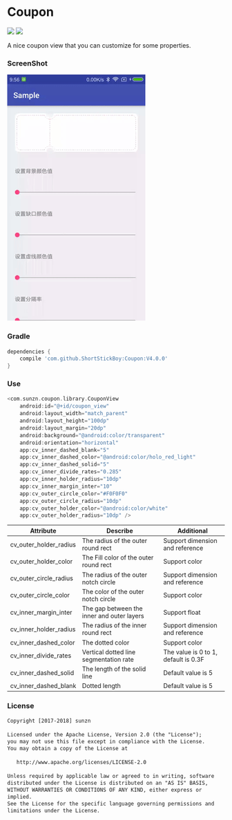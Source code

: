 # Coupon

[![](https://jitpack.io/v/ShortStickBoy/Coupon.svg)](https://jitpack.io/#ShortStickBoy/Coupon)
[![](https://img.shields.io/badge/License-Apache%202.0-orange.svg)](http://www.apache.org/licenses/LICENSE-2.0.html)

A nice coupon view that you can customize for some properties.

### ScreenShot
![sample](./screenshot/Demo.gif)

### Gradle
```groovy
dependencies {
    compile 'com.github.ShortStickBoy:Coupon:V4.0.0'
}
```

### Use
```groovy
<com.sunzn.coupon.library.CouponView
    android:id="@+id/coupon_view"
    android:layout_width="match_parent"
    android:layout_height="100dp"
    android:layout_margin="20dp"
    android:background="@android:color/transparent"
    android:orientation="horizontal"
    app:cv_inner_dashed_blank="5"
    app:cv_inner_dashed_color="@android:color/holo_red_light"
    app:cv_inner_dashed_solid="5"
    app:cv_inner_divide_rates="0.285"
    app:cv_inner_holder_radius="10dp"
    app:cv_inner_margin_inter="10"
    app:cv_outer_circle_color="#F0F0F0"
    app:cv_outer_circle_radius="10dp"
    app:cv_outer_holder_color="@android:color/white"
    app:cv_outer_holder_radius="10dp" />
```

| Attribute              | Describe                                   | Additional                           |
| ---------------------- | ------------------------------------------ | ------------------------------------ |
| cv_outer_holder_radius | The radius of the outer round rect         | Support dimension and reference      |
| cv_outer_holder_color  | The Fill color of the outer round rect     | Support color                        |
| cv_outer_circle_radius | The radius of the outer notch circle       | Support dimension and reference      |
| cv_outer_circle_color  | The color of the outer notch circle        | Support color                        |
| cv_inner_margin_inter  | The gap between the inner and outer layers | Support float                        |
| cv_inner_holder_radius | The radius of the inner round rect         | Support dimension and reference      |
| cv_inner_dashed_color  | The dotted color                           | Support color                        |
| cv_inner_divide_rates  | Vertical dotted line segmentation rate     | The value is 0 to 1, default is 0.3F |
| cv_inner_dashed_solid  | The length of the solid line               | Default value is 5                   |
| cv_inner_dashed_blank  | Dotted length                              | Default value is 5                   |

### License
```
Copyright [2017-2018] sunzn

Licensed under the Apache License, Version 2.0 (the "License");
you may not use this file except in compliance with the License.
You may obtain a copy of the License at

   http://www.apache.org/licenses/LICENSE-2.0

Unless required by applicable law or agreed to in writing, software
distributed under the License is distributed on an "AS IS" BASIS,
WITHOUT WARRANTIES OR CONDITIONS OF ANY KIND, either express or implied.
See the License for the specific language governing permissions and
limitations under the License.
```